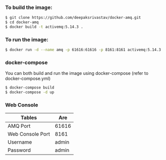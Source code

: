 ### To build the image:
```bash
$ git clone https://github.com/deepaksrivastav/docker-amq.git
$ cd docker-amq
$ docker build -t activemq:5.14.3 .
```

### To run the image:
```bash
$ docker run -d --name amq -p 61616:61616 -p 8161:8161 activemq:5.14.3
```

### docker-compose
You can both build and run the image using docker-compose (refer to docker-compose.yml)
```bash
$ docker-compose build
$ docker-compose -d up
```

### Web Console
| Tables        | Are           |
| ----- | ---- |
| AMQ Port | 61616 |
| Web Console Port | 8161 |
| Username | admin |
| Password | admin |
